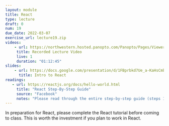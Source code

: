 ```yaml
---
layout: module
title: React
type: lecture
draft: 0
num: 19
due_date: 2022-03-07
exercise_url: lecture19.zip
videos:
    - url: https://northwestern.hosted.panopto.com/Panopto/Pages/Viewer.aspx?id=837c1fb6-d56c-431d-b9db-ae5101317f97
     title: Recorded Lecture Video
     live: 1
     duration: "01:12:45"
slides:
    - url: https://docs.google.com/presentation/d/1FBprbkd7Ue_a-KaHsCmbGkrQcPAP14PmDvIqNXXfTJM/edit?usp=sharing
      title: Intro to React
readings:
   - url: https://reactjs.org/docs/hello-world.html
     title: "React Step-By-Step Guide"
     source: "Facebook"
     notes: "Please read through the entire step-by-step guide (steps 1-12). Investing in the reading will help you! It's not busywork."
---
```


In preparation for React, please complete the React tutorial before coming to class. This is worth the investment if you plan to work in React.